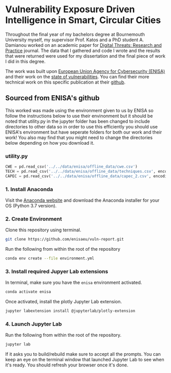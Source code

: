 # Vulnerability Exposure Driven Intelligence in Smart, Circular Cities
Throughout the final year of my bachelors degree at Bournemouth University myself, my supervisor Prof. Katos and a PhD student A. Damianou worked on an academic paper for [Digital Threats: Research and Practice](https://dl.acm.org/journal/dtrap) journal. The data that I gathered and code I wrote and the results that were returned were used for my dissertation and the final piece of work I did in this degree. 

The work was built upon [European Union Agency for Cybersecurity (ENISA)](https://www.enisa.europa.eu/) and their work on the [state of vulnerabilities](https://www.enisa.europa.eu/publications/technical-reports-on-cybersecurity-situation-the-state-of-cyber-security-vulnerabilities). You can find their more technical work on this specific publication at their [github](https://github.com/enisaeu/vuln-report).

## Sourced from ENISA's github
This worked was made using the environment given to us by ENISA so follow the instructions below to use their envinonment but it should be noted that utility.py in the jupyter folder has been changed to include directories to other data so in order to use this efficiently you should use ENISA's environment but have seperate folders for both our work and their work! You also may find that you might need to change the directories below depending on how you download it.
### utility.py
```python
CWE = pd.read_csv('../../data/enisa/offline_data/cwe.csv')
TECH = pd.read_csv('../../data/enisa/offline_data/techniques.csv', encoding ='latin1')
CAPEC = pd.read_csv('../../data/enisa/offline_data/capec_2.csv', encoding ='latin1')
```

### 1. Install Anaconda

Visit the [Anaconda website](https://www.anaconda.com/distribution/) and download the Anaconda installer for your OS (Python 3.7 version).

### 2. Create Environment

Clone this repository using terminal.

```bash
git clone https://github.com/enisaeu/vuln-report.git
```

Run the following from within the root of the repository

```bash
conda env create --file environment.yml
```

### 3. Install required Jupyer Lab extensions

In terminal, make sure you have the `enisa` environment activated.

```bash
conda activate enisa
```

Once activated, install the plotly Jupyter Lab extension.

```bash
jupyter labextension install @jupyterlab/plotly-extension
```

### 4. Launch Jupyter Lab

Run the following from within the root of the repository.

```bash
jupyter lab
```

If it asks you to build/rebuild make sure to accept all the prompts. You can keep an eye on the terminal window that launched Jupyter Lab to see when it's ready. You should refresh your browser once it's done.
